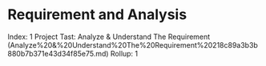 # Requirement and Analysis

Index: 1
Project Tast: Analyze & Understand The Requirement (Analyze%20&%20Understand%20The%20Requirement%20218c89a3b3b880b7b371e43d34f85e75.md)
Rollup: 1
